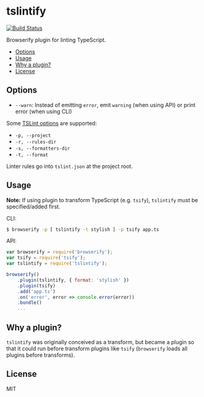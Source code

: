 # tslintify

[![Build Status](https://travis-ci.org/timothykang/tslintify.svg?branch=master)](https://travis-ci.org/timothykang/tslintify)

Browserify plugin for linting TypeScript.

* [Options](#options)
* [Usage](#usage)
* [Why a plugin?](#why-a-plugin)
* [License](#license)

## Options

* `--warn`: Instead of emitting `error`, emit `warning` (when using API) or print error (when using CLI)

Some [TSLint options](https://github.com/palantir/tslint#cli-1) are supported:

* `-p, --project`
* `-r, --rules-dir`
* `-s, --formatters-dir`
* `-t, --format`

Linter rules go into `tslint.json` at the project root.

## Usage

**Note:** If using plugin to transform TypeScript (e.g. `tsify`), `tslintify` must be specified/added first.

CLI:
```sh
$ browserify -p [ tslintify -t stylish ] -p tsify app.ts
```

API:
```js
var browserify = require('browserify');
var tsify = require('tsify');
var tslintify = require('tslintify');

browserify()
    .plugin(tslintify, { format: 'stylish' })
    .plugin(tsify)
    .add('app.ts')
    .on('error', error => console.error(error))
    .bundle()
    ...
```

## Why a plugin?

`tslintify` was originally conceived as a transform, but became a plugin so that it could run before transform plugins like `tsify` (`browserify` loads all plugins before transforms).

## License

MIT
